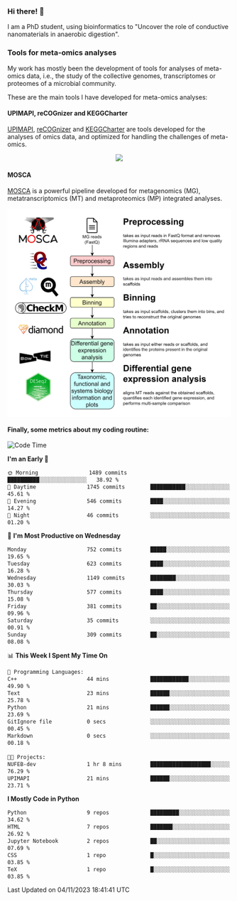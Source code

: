 ### Hi there! 👋

I am a PhD student, using bioinformatics to "Uncover the role of conductive nanomaterials in anaerobic digestion".

### Tools for meta-omics analyses

My work has mostly been the development of tools for analyses of meta-omics data, i.e., the study of the collective genomes, transcriptomes or proteomes of a microbial community.

These are the main tools I have developed for meta-omics analyses:

#### UPIMAPI, reCOGnizer and KEGGCharter

[UPIMAPI](https://github.com/iquasere/UPIMAPI), [reCOGnizer](https://github.com/iquasere/reCOGnizer) and [KEGGCharter](https://github.com/iquasere/KEGGCharter) are tools developed for the analyses of omics data, and optimized for handling the challenges of meta-omics.

<p align="center">
    <img src="assets/annotation_paper.png">
</p>

#### MOSCA

[MOSCA](https://github.com/iquasere/MOSCA) is a powerful pipeline developed for metagenomics (MG), metatranscriptomics (MT) and metaproteomics (MP) integrated analyses.

<p align="center">
    <img src="assets/mosca_workflow.png" align="center" width="700">
</p>


#### Finally, some metrics about my coding routine:

<!--START_SECTION:waka-->
![Code Time](http://img.shields.io/badge/Code%20Time-693%20hrs%2053%20mins-blue)

**I'm an Early 🐤** 

```text
🌞 Morning                1489 commits        ██████████░░░░░░░░░░░░░░░   38.92 % 
🌆 Daytime                1745 commits        ███████████░░░░░░░░░░░░░░   45.61 % 
🌃 Evening                546 commits         ████░░░░░░░░░░░░░░░░░░░░░   14.27 % 
🌙 Night                  46 commits          ░░░░░░░░░░░░░░░░░░░░░░░░░   01.20 % 
```
📅 **I'm Most Productive on Wednesday** 

```text
Monday                   752 commits         █████░░░░░░░░░░░░░░░░░░░░   19.65 % 
Tuesday                  623 commits         ████░░░░░░░░░░░░░░░░░░░░░   16.28 % 
Wednesday                1149 commits        ████████░░░░░░░░░░░░░░░░░   30.03 % 
Thursday                 577 commits         ████░░░░░░░░░░░░░░░░░░░░░   15.08 % 
Friday                   381 commits         ██░░░░░░░░░░░░░░░░░░░░░░░   09.96 % 
Saturday                 35 commits          ░░░░░░░░░░░░░░░░░░░░░░░░░   00.91 % 
Sunday                   309 commits         ██░░░░░░░░░░░░░░░░░░░░░░░   08.08 % 
```


📊 **This Week I Spent My Time On** 

```text
💬 Programming Languages: 
C++                      44 mins             ████████████░░░░░░░░░░░░░   49.90 % 
Text                     23 mins             ██████░░░░░░░░░░░░░░░░░░░   25.78 % 
Python                   21 mins             ██████░░░░░░░░░░░░░░░░░░░   23.69 % 
GitIgnore file           0 secs              ░░░░░░░░░░░░░░░░░░░░░░░░░   00.45 % 
Markdown                 0 secs              ░░░░░░░░░░░░░░░░░░░░░░░░░   00.18 % 

🐱‍💻 Projects: 
NUFEB-dev                1 hr 8 mins         ███████████████████░░░░░░   76.29 % 
UPIMAPI                  21 mins             ██████░░░░░░░░░░░░░░░░░░░   23.71 % 
```

**I Mostly Code in Python** 

```text
Python                   9 repos             █████████░░░░░░░░░░░░░░░░   34.62 % 
HTML                     7 repos             ███████░░░░░░░░░░░░░░░░░░   26.92 % 
Jupyter Notebook         2 repos             ██░░░░░░░░░░░░░░░░░░░░░░░   07.69 % 
CSS                      1 repo              █░░░░░░░░░░░░░░░░░░░░░░░░   03.85 % 
TeX                      1 repo              █░░░░░░░░░░░░░░░░░░░░░░░░   03.85 % 
```




 Last Updated on 04/11/2023 18:41:41 UTC
<!--END_SECTION:waka-->
